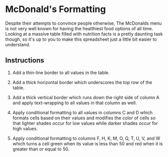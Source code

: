 # McDonald's Formatting

Despite their attempts to convince people otherwise, The McDonalds menu is not very well known for having the healthiest food options of all time. Looking at a massive table filled with nutrition facts is a pretty daunting task though, so it's up to you to make this spreadsheet just a little bit easier to understand.

## Instructions

1. Add a thin-line border to all values in the table.

2. Add a thick horizontal border which underscores the top row of the table.

3. Add a thick vertical border which runs down the right side of column A and apply text-wrapping to all values in that column as well.

4. Apply conditional formatting to all values in columns C and D which formats cells based on their values and modifies the color of cells so that lighter shades occur for low values while darker shades occur for high values.

5. Apply conditional formatting to columns F, H, K, M, O, Q, T, U, V, and W which turns a cell green when its value is less than 50 and red when it is greater than or equal to 50.
